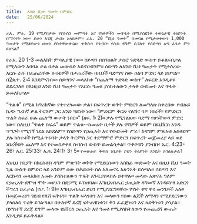 ```yaml
---
title:  አንድ ሺው ዓመት በምድር
date:   25/06/2024
---
```


`ራእ. ምዕ. 19 የሚያበቃው የየሱስን መምጣት እና የክፉዎችን መጥፋት በሚያስደንቅ ተውኔታዊ ትዕይንት በማሳየት ነው። ይሁን እንጂ ታሪኩ አላበቃም። ራእ. 20 “ሺህ ዓመት” በመባል የሚታወቀውን 1,000 ዓመታት የሚቆየውን ዘመን ያስተዋውቀናል። ጥቅሱን ያንብቡ፡ የሱስ ዳግም ሲገለጥ የሰይጣን ዕጣ ፈንታ ምን ይሆናል?`


የራእ. 20 1-3 መልእክት ምሳሌያዊ ነው። ሰይጣን በሰንሰለት ታስሮ ጉድጓድ ውስጥ ይቆለፍበታል የሚለውን አባባል ቃል በቃል መውሰድ አይኖርብንም። ሰይጣን ለአንድ ሺህ ዓመታት የሚታሰረው እርሱ ራሱ በፈጠራቸው ሁናቴዎች በታጠረችው በዚህች ባድማና ሰው ዐልባ ምድር ላይ ይሆናል። በ2ጴጥ. 2፡4 እንደምናነበው ሰይጣንና መላእክቱ “በጨለማ ጕድጓድ ውስጥ” ለፍርድ እንዲቆዩ ይደረጋሉ። በእነዚህ አንድ ሺህ ዓመታት የእርሱ ዓመፅ ያስከተለውን ታላቅ ውድመት እና ጥፋት ይመለከታል።

“ጥልቁ” በሚል ከግሪክኛው የተተረጎመው ቃል፣ በፍጥረት ወቅት ምድርን ለመግለጽ ከቀረበው የብሉይ ኪዳኑ ግሪክኛ ቃል ትርጉም ጋር አንድ ዓይነት ነው። “ምድርም ቅርጽ የለሽና ባዶ ነበረች። የምድርን ጥልቅ ስፍራ ሁሉ ጨለማ ውጦት ነበር።” (ዘፍ. 1፡ 2)። ቃሉ የሚገልጸው ባድማ የሆነችውን ምድር ነው። ስለዚህ “ጥልቅ ስፍራ” ወይም ጥልቁ--ከመሬት በታች ያሉ ዋሻዎች ወይም በዩኒቨርስ አንዱ ጥግጋት የሚገኝ ገደል አይደለም። የሰይጣን የኃጢአት እና የውድመት ሥራ፣ ከዳግም ምጽአቱ አስቀድሞ ያሉ ክስተቶች ከሚፈጥሩባት ታላቅ ትርምስ ጋር ተደማምሮ ምድርን በፍጥረት መጀመሪያ ላይ ወደ ነበረችበት ጨለማ እና የተመሰቃቀለ ስብስብ ውስጥ ይመልሳታል። ጥቅሶቹን ያንብቡ፡ ኤር. 4:23-26፣ ኤር. 25:33፣ ኢሳ. 24:1፣ 3፣ 5። `የመጽሐፍ ቅዱስ ነቢያት ይህን ትዕይንት እንዴት ይገልጹታል?`

እነዚህ ነቢያት በክርስቶስ ዳግም ምጽዓት ወቅት የሚደርሰውን አስከፊ ውድመት እና በዚህ ሺህ ዓመት ጊዜ ውስጥ በምድር ላይ አንድም ሰው በሕይወት ስለ አለመኖሩ አጽንኦት ይሰጣሉ። ሰይጣን እና እርኩሳን መላእክቱ አመፁ ያስከተለውን ጥፋት እንዲያሰላስሉ ይተዋሉ። መላው አጽናፈ ዓለም የኃጢአት ደሞዝ ሞት መሆኑን በድጋሚ ይገነዘባል። እግዚአብሔር ኃጢአት ዳግመኛ እንዳይነሣ አድርጎ ችግሩን ይፈታል (ናሆ. 1፡ 9)። እግዚአብሔር ይህን የሚያደርግባቸው ሦስት ዋና ዋና መንገዶች አሉ። በመጀመሪያ፣ ገደብ የለሽ ፍቅሩን፣ ጥልቅ ፍላጎቱን እና መላውን የሰው ልጆች ለማዳን የሚያደርገውን ያላሰለሰ ጥረት ይገልጣል። በሁለተኛ ደረጃ ፍትሐዊነቱን፣ ቅን ፈራጅነቱን እና ጻድቅነቱን ያሳያል። በሦስተኛ ደረጃ ደግሞ መላው ዩኒቨርስ ኃጢአት እና ዓመፅ የሚያስከትለውን የመጨረሻ ውጤት እንዲያይ ይፈቅዳል።